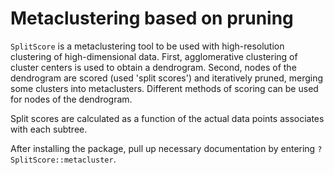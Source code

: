 # Metaclustering based on pruning

`SplitScore` is a metaclustering tool to be used with high-resolution clustering of high-dimensional data.
First, agglomerative clustering of cluster centers is used to obtain a dendrogram.
Second, nodes of the dendrogram are scored (used 'split scores') and iteratively pruned, merging some clusters into metaclusters.
Different methods of scoring can be used for nodes of the dendrogram.

Split scores are calculated as a function of the actual data points associates with each subtree.

After installing the package, pull up necessary documentation by entering `?SplitScore::metacluster`.

